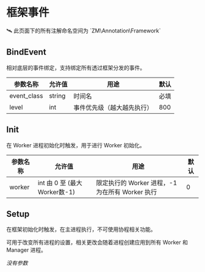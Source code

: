 # 框架事件

<aside>
🛰️ 此页面下的所有注解命名空间为 `ZM\Annotation\Framework`

</aside>

## BindEvent

相对底层的事件绑定，支持绑定所有透过框架分发的事件。

| 参数名称        | 允许值    | 用途            | 默认  |
|-------------|--------|---------------|-----|
| event_class | string | 时间名           | 必填  |
| level       | int    | 事件优先级（越大越先执行） | 800 |

## Init

在 Worker 进程初始化时触发，用于进行 Worker 初始化。

| 参数名称   | 允许值                     | 用途                                | 默认  |
|--------|-------------------------|-----------------------------------|-----|
| worker | int 由 0 至 (最大Worker数-1) | 限定执行的 Worker 进程，-1 为在所有 Worker 执行 | 0   |

## Setup

在框架初始化时触发，在主进程执行，不可使用协程相关功能。

可用于改变所有进程的设置，相关更改会随着进程创建应用到所有 Worker 和 Manager 进程。

*没有参数*

